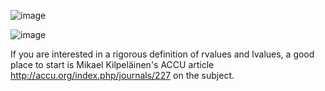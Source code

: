 ![image](https://github.com/user-attachments/assets/9fb8f079-e0c7-4337-b266-774906b38200)

![image](https://github.com/user-attachments/assets/a9a5a06e-2a5e-4041-9202-ab92fcac0021)

If you are interested in a rigorous definition of rvalues and lvalues, a good place to start is Mikael Kilpeläinen's ACCU article http://accu.org/index.php/journals/227 on the subject.
